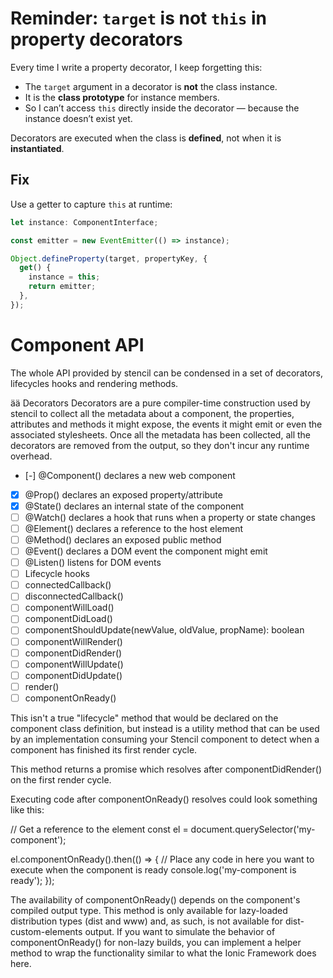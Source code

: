 
# Reminder: `target` is not `this` in property decorators

Every time I write a property decorator, I keep forgetting this:

* The `target` argument in a decorator is **not** the class instance.
* It is the **class prototype** for instance members.
* So I can’t access `this` directly inside the decorator — because the instance doesn’t exist yet.

Decorators are executed when the class is **defined**, not when it is **instantiated**.

## Fix

Use a getter to capture `this` at runtime:

```ts
let instance: ComponentInterface;

const emitter = new EventEmitter(() => instance);

Object.defineProperty(target, propertyKey, {
  get() {
    instance = this;
    return emitter;
  },
});
```



# Component API
The whole API provided by stencil can be condensed in a set of decorators, lifecycles hooks and rendering methods.

ää Decorators
Decorators are a pure compiler-time construction used by stencil to collect all the metadata about a component, the properties, attributes and methods it might expose, the events it might emit or even the associated stylesheets. Once all the metadata has been collected, all the decorators are removed from the output, so they don't incur any runtime overhead.

- [-] @Component() declares a new web component
- [x] @Prop() declares an exposed property/attribute
- [x] @State() declares an internal state of the component
- [ ] @Watch() declares a hook that runs when a property or state changes
- [ ] @Element() declares a reference to the host element
- [ ] @Method() declares an exposed public method
- [ ] @Event() declares a DOM event the component might emit
- [ ] @Listen() listens for DOM events
- [ ] Lifecycle hooks
- [ ] connectedCallback()
- [ ] disconnectedCallback()
- [ ] componentWillLoad()
- [ ] componentDidLoad()
- [ ] componentShouldUpdate(newValue, oldValue, propName): boolean
- [ ] componentWillRender()
- [ ] componentDidRender()
- [ ] componentWillUpdate()
- [ ] componentDidUpdate()
- [ ] render()
- [ ] componentOnReady()

This isn't a true "lifecycle" method that would be declared on the component class definition, but instead is a utility method that can be used by an implementation consuming your Stencil component to detect when a component has finished its first render cycle.

This method returns a promise which resolves after componentDidRender() on the first render cycle.


Executing code after componentOnReady() resolves could look something like this:

// Get a reference to the element
const el = document.querySelector('my-component');

el.componentOnReady().then(() => {
  // Place any code in here you want to execute when the component is ready
  console.log('my-component is ready');
});

The availability of componentOnReady() depends on the component's compiled output type. This method is only available for lazy-loaded distribution types (dist and www) and, as such, is not available for dist-custom-elements output. If you want to simulate the behavior of componentOnReady() for non-lazy builds, you can implement a helper method to wrap the functionality similar to what the Ionic Framework does here.


